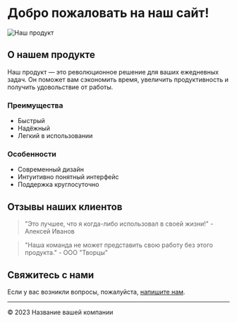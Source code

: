 # Добро пожаловать на наш сайт!

![Наш продукт](img/1.png)

## О нашем продукте

Наш продукт — это революционное решение для ваших ежедневных задач. Он поможет вам сэкономить время, увеличить продуктивность и получить удовольствие от работы.

### Преимущества

- Быстрый
- Надёжный
- Легкий в использовании

### Особенности

- Современный дизайн
- Интуитивно понятный интерфейс
- Поддержка круглосуточно

## Отзывы наших клиентов

> "Это лучшее, что я когда-либо использовал в своей жизни!" - Алексей Иванов

> "Наша команда не может представить свою работу без этого продукта." - ООО "Творцы"

## Свяжитесь с нами

Если у вас возникли вопросы, пожалуйста, [напишите нам](mailto:info@sait.com).

---

© 2023 Название вашей компании
